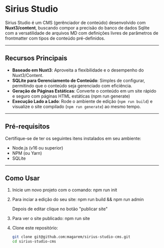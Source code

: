 # Sirius Studio

Sirius Studio é um CMS (gerênciador de conteúdo) desenvolvido com **Nuxt3/content**, buscando compor a precisão do banco de dados Sqlite com a versatilidade de arquivos MD com definições livres de parâmetros de frontmatter com tipos de conteúdo pré-definidos.

---

## Recursos Principais

- **Baseado em Nuxt3**: Aproveita a flexibilidade e o desempenho do Nuxt3/Content.
- **SQLite para Gerenciamento de Conteúdo**: Simples de configurar, permitindo que o conteúdo seja gerenciado com eficiência.
- **Geração de Páginas Estáticas**: Converte o conteúdo em um site rápido e seguro com páginas HTML estáticas (npm run generate)
- **Execução Lado a Lado**: Rode o ambiente de edição (`npm run build`) e visualize o site compilado (`npm run generate`) ao mesmo tempo.

---

## Pré-requisitos

Certifique-se de ter os seguintes itens instalados em seu ambiente:

- Node.js (v16 ou superior)
- NPM (ou Yarn)
- SQLite

---

## Como Usar

1. Inicie um novo projeto com o comando:
   npm run init

2. Para inciar a edição do seu site:
   npm run build && npm run admin

   Depois de editar clique no botão "publicar site"

3. Para ver o site publicado:
   npm run site

4. Clone este repositório:
   ```bash
   git clone git@github.com:magarem/sirius-studio-cms.git
   cd sirius-studio-cms
